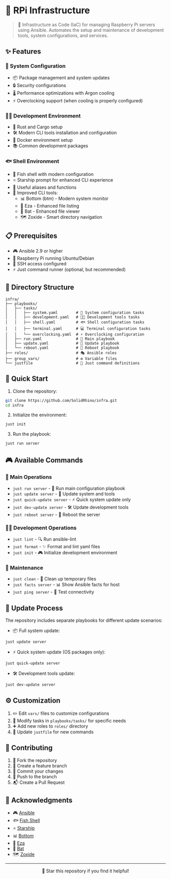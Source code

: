 # 🚀 RPi Infrastructure

> 🤖 Infrastructure as Code (IaC) for managing Raspberry Pi servers using Ansible. Automates the setup and maintenance of development tools, system configurations, and services.

## ✨ Features

### 🔧 System Configuration
- 📦 Package management and system updates
- 🔒 Security configurations
- 🌡️ Performance optimizations with Argon cooling
- ⚡ Overclocking support (when cooling is properly configured)

### 👨‍💻 Development Environment
- 🦀 Rust and Cargo setup
- 🛠️ Modern CLI tools installation and configuration
- 🐋 Docker environment setup
- 📚 Common development packages

### 🐟 Shell Environment
- 🐠 Fish shell with modern configuration
- ⭐ Starship prompt for enhanced CLI experience
- 🔗 Useful aliases and functions
- 🧰 Improved CLI tools:
  - 📊 Bottom (btm) - Modern system monitor
  - 📂 Eza - Enhanced file listing
  - 📝 Bat - Enhanced file viewer
  - 🗺️ Zoxide - Smart directory navigation

## 📋 Prerequisites

- 🎮 Ansible 2.9 or higher
- 🥧 Raspberry Pi running Ubuntu/Debian
- 🔑 SSH access configured
- ⚡ Just command runner (optional, but recommended)

## 📁 Directory Structure

```
infra/
├── playbooks/
│   ├── tasks/
│   │   ├── system.yaml        # 🔧 System configuration tasks
│   │   ├── development.yaml   # 👨‍💻 Development tools tasks
│   │   ├── shell.yaml         # 🐟 Shell configuration tasks
│   │   ├── terminal.yaml      # 💻 Terminal configuration tasks
│   │   └── overclocking.yaml  # ⚡ Overclocking configuration
│   ├── run.yaml               # 🚀 Main playbook
│   ├── update.yaml            # 🔄 Update playbook
│   └── reboot.yaml            # 🔌 Reboot playbook
├── roles/                     # 🎭 Ansible roles
├── group_vars/                # ⚙️ Variable files
└── justfile                   # 📜 Just command definitions
```

## 🚀 Quick Start

1. Clone the repository:
```bash
git clone https://github.com/SolidRhino/infra.git
cd infra
```

2. Initialize the environment:
```bash
just init
```

3. Run the playbook:
```bash
just run server
```

## 🎮 Available Commands

### 🎯 Main Operations
- `just run server` - 🚀 Run main configuration playbook
- `just update server` - 🔄 Update system and tools
- `just quick-update server` - ⚡ Quick system update only
- `just dev-update server` - 🛠️ Update development tools
- `just reboot server` - 🔌 Reboot the server

### 👨‍💻 Development Operations
- `just lint` - 🔍 Run ansible-lint
- `just format` - ✨ Format and lint yaml files
- `just init` - 🎮 Initialize development environment

### 🔧 Maintenance
- `just clean` - 🧹 Clean up temporary files
- `just facts server` - 📊 Show Ansible facts for host
- `just ping server` - 🔔 Test connectivity

## 🔄 Update Process

The repository includes separate playbooks for different update scenarios:

- 📦 Full system update:
```bash
just update server
```

- ⚡ Quick system update (OS packages only):
```bash
just quick-update server
```

- 🛠️ Development tools update:
```bash
just dev-update server
```

## ⚙️ Customization

1. ✏️ Edit `vars/` files to customize configurations
2. 🔧 Modify tasks in `playbooks/tasks/` for specific needs
3. ➕ Add new roles to `roles/` directory
4. 📝 Update `justfile` for new commands

## 🤝 Contributing

1. 🍴 Fork the repository
2. 🌿 Create a feature branch
3. 💾 Commit your changes
4. 🚀 Push to the branch
5. 📬 Create a Pull Request

## 🙏 Acknowledgments

- 🎮 [Ansible](https://www.ansible.com/)
- 🐟 [Fish Shell](https://fishshell.com/)
- ⭐ [Starship](https://starship.rs/)
- 📊 [Bottom](https://github.com/ClementTsang/bottom)
- 📂 [Eza](https://github.com/eza-community/eza)
- 📝 [Bat](https://github.com/sharkdp/bat)
- 🗺️ [Zoxide](https://github.com/ajeetdsouza/zoxide)

---
<div align="center">
🌟 Star this repository if you find it helpful!
</div>
